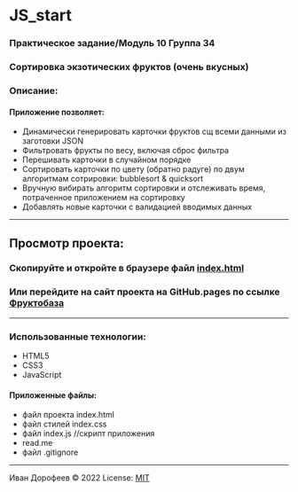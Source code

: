 # JS_start 
### Практическое задание/Модуль 10 Группа 34
### Сортировка экзотических фруктов (очень вкусных)
### Описание:
#### Приложение позволяет:
+ Динамически генерировать карточки фруктов сщ всеми данными из заготовки JSON
+ Фильтровать фрукты по весу, включая сброс фильтра
+ Перешивать карточки в случайном порядке
+ Сортировать карточки по цвету (обратно радуге) по двум алгоритмам сотрировки: bubblesort & quicksort
+ Вручную вибирать алгоритм сортировки и отслеживать время, потраченное приложением на сортировку
+ Добавлять новые карточки с валидацией вводимых данных


---

## Просмотр проекта: 
### Cкопируйте и откройте в браузере файл [index.html](/index.html)
### Или перейдите на сайт проекта на GitHub.pages по ссылке [Фруктобаза](https://ivandoreone.github.io/modul_9_personGenerator/) 


---
### Использованные технологии:
+ HTML5
+ CSS3
+ JavaScript


#### Приложенные файлы:
+ файл проекта index.html
+ файл стилей index.css
+ файл index.js //скрипт приложения
+ read.me
+ файл .gitignore




---
Иван Дорофеев &copy; 2022
License: [MIT](https://mit-license.org/)



